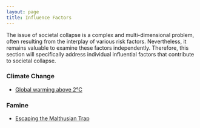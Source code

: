 ```yaml
---
layout: page
title: Influence Factors
---
```

The issue of societal collapse is a complex and multi-dimensional problem, often resulting from the interplay of various risk factors. Nevertheless, it remains valuable to examine these factors independently. Therefore, this  section will specifically address individual influential factors that contribute to societal collapse.

### Climate Change
* [Global warming above 2°C](https://florianjehn.github.io/Societal-Collapse-Living-Literature-Review/2022-06-29-climate_2_degrees/)

### Famine
* [Escaping the Malthusian Trap](https://florianjehn.github.io/Societal-Collapse-Living-Literature-Review/2023-01-13-famine/)
